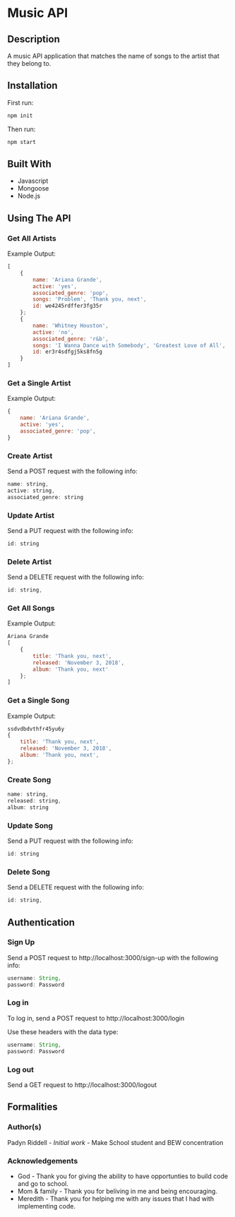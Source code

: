 # Music API

## Description

A music API application that matches the name of songs to the artist that they belong to.

## Installation

First run:
```js
npm init
```

Then run:
```js
npm start
```

## Built With

* Javascript
* Mongoose
* Node.js

## Using The API
### Get All Artists

Example Output:
```js
[
    {
        name: 'Ariana Grande',
        active: 'yes',
        associated_genre: 'pop',
        songs: 'Problem', 'Thank you, next',
        id: we4245rdffer3fg35r
    };
    {
        name: 'Whitney Houston',
        active: 'no',
        associated_genre: 'r&b',
        songs: 'I Wanna Dance with Somebody', 'Greatest Love of All',
        id: er3r4sdfgj5ks8fn5g
    }
]
```

### Get a Single Artist

Example Output:
```js
{
    name: 'Ariana Grande',
    active: 'yes',
    associated_genre: 'pop',
}
```

### Create Artist

Send a POST request with the following info:

```js
name: string,
active: string,
associated_genre: string
```

### Update Artist

Send a PUT request with the following info:

```js
id: string
```

### Delete Artist

Send a DELETE request with the following info:

```js
id: string,
```

### Get All Songs

Example Output:
```js
Ariana Grande
[
    {
        title: 'Thank you, next',
        released: 'November 3, 2018',
        album: 'Thank you, next'
    };
]
```

### Get a Single Song

Example Output:
```js
ssdvdbdvthfr45yu6y
{
    title: 'Thank you, next',
    released: 'November 3, 2018',
    album: 'Thank you, next',
};
```

### Create Song

```js
name: string,
released: string,
album: string
```

### Update Song

Send a PUT request with the following info:

```js
id: string
```

### Delete Song

Send a DELETE request with the following info:

```js
id: string,
```

## Authentication
### Sign Up

Send a POST request to http://localhost:3000/sign-up with the following info:

```js
username: String,
password: Password
```

### Log in

To log in, send a POST request to http://localhost:3000/login

Use these headers with the data type:

```js
username: String,
password: Password
```

### Log out

Send a GET request to http://localhost:3000/logout

## Formalities
### Author(s)

Padyn Riddell - <i>Initial work</i> - Make School student and BEW concentration

### Acknowledgements

* God - Thank you for giving the ability to have opportunties to build code and go to school.
* Mom & family - Thank you for beliving in me and being encouraging.
* Meredith - Thank you for helping me with any issues that I had with implementing code.